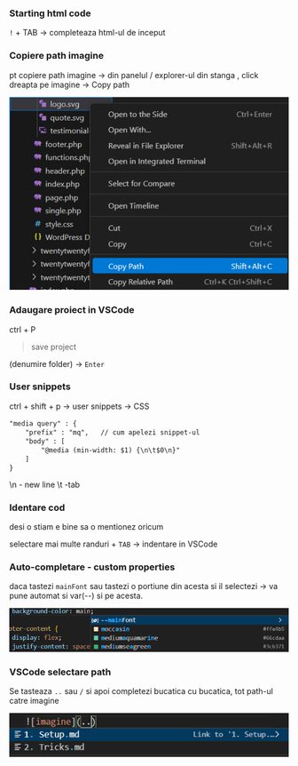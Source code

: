### Starting html code

`!` + TAB -> completeaza html-ul de inceput

### Copiere path imagine

pt copiere path imagine -> din panelul / explorer-ul din stanga , click dreapta pe imagine -> Copy path

![VSCode_copy_path](../__img/vsCode_copy_path.png)

### Adaugare proiect in VSCode


ctrl + P 

>save project

(denumire folder) -> `Enter`

### User snippets

ctrl + shift + p -> user snippets -> CSS

```
"media query" : {
	"prefix" : "mq",   // cum apelezi snippet-ul
	"body" : [
		"@media (min-width: $1) {\n\t$0\n}"
	]
}
```

\n - new line
\t -tab

### Identare cod

desi o stiam e bine sa o mentionez oricum

selectare mai multe randuri + `TAB` -> indentare in VSCode

### Auto-completare - custom properties

daca tastezi `mainFont` sau tastezi o portiune din acesta si il selectezi -> va pune automat si var(--) si pe acesta.

![auto completare - custom properties](../__img/autoCompletare%201.png)

### VSCode selectare path

Se tasteaza `..` sau `/` si apoi completezi bucatica cu bucatica, tot path-ul catre imagine

![imagine](../__img/autoCompletare%202.png)
